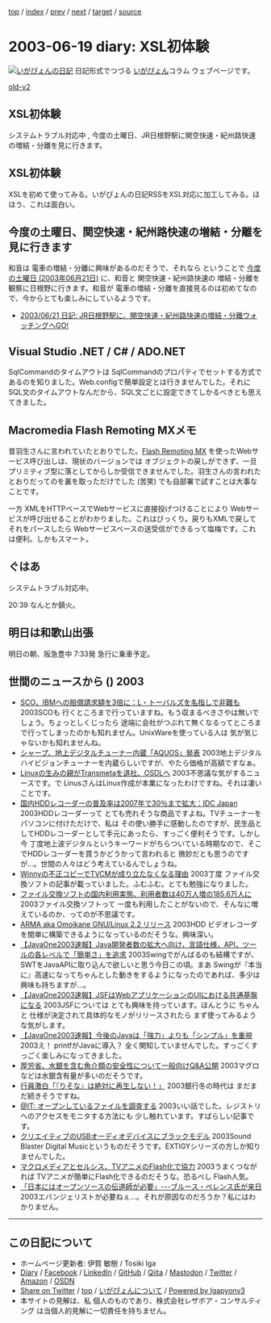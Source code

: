 [top](../index.html) 
 / [index](index.html) 
 / [prev](ig030617.html) 
 / [next](ig030620.html) 
 / [target](https://www.igapyon.jp/igapyon/diary/2003/ig030619.html) 
 / [source](https://github.com/igapyon/diary/blob/master/2003/ig030619.src.md) 

2003-06-19 diary: XSL初体験
=====================================================================================================
[![いがぴょんの日記](https://www.igapyon.jp/igapyon/diary/images/iga200306s.jpg "いがぴょん")](https://www.igapyon.jp/igapyon/diary/memo/memoigapyon.html) 日記形式でつづる [いがぴょん](https://www.igapyon.jp/igapyon/diary/memo/memoigapyon.html)コラム ウェブページです。

[old-v2](ig030619-orig.html)

## XSL初体験

システムトラブル対応中 , 今度の土曜日、JR日根野駅に関空快速・紀州路快速の増結・分離を見に行きます。


## XSL初体験

XSLを初めて使ってみる。いがぴょんの日記RSSをXSL対応に加工してみる。ほほう、これは面白い。

## 今度の土曜日、関空快速・紀州路快速の増結・分離を見に行きます

和音は 電車の増結・分離に興味があるのだそうで、それなら ということで [今度の土曜日 (2003年06月21日)](ig030621.html) に、和音と 関空快速・紀州路快速の 増結・分離を観察に日根野に行きます。和音が 電車の増結・分離を直接見るのは初めてなので、今からとても楽しみにしているようです。

* [2003/06/21 日記: JR日根野駅に、関空快速・紀州路快速の増結・分離ウォッチングへGO!](ig030621.html)

## Visual Studio .NET / C# / ADO.NET

SqlCommandのタイムアウトは SqlCommandのプロパティでセットする方式であるのを知りました。Web.configで簡単設定とは行きませんでした。それに
SQL文のタイムアウトなんだから、SQL文ごとに設定できてしかるべきとも思えてきました。

## Macromedia Flash Remoting MXメモ

昔羽生さんに言われていたとおりでした。[Flash Remoting MX](http://www.macromedia.com/jp/software/flashremoting/) を使ったWebサービス呼び出しは、現状のバージョンでは オブジェクトの戻しができず、一旦プリミティブ型に落としてからしか受信できませんでした。羽生さんの言われたとおりだってのを裏を取っただけでした (苦笑) でも自部署で試すことは大事なことです。

一方 XMLをHTTPベースでWebサービスに直接投げつけることにより Webサービスが呼び出せることがわかりました。これはびっくり。戻りもXMLで戻してそれをパースしたら Webサービスベースの送受信ができるって塩梅です。これは便利。しかもスマート。

## ぐはあ

システムトラブル対応中。

20:39 なんとか鎮火。

## 明日は和歌山出張

明日の朝、阪急豊中 7:33発 急行に乗車予定。

## 世間のニュースから () 2003

* [SCO、IBMへの賠償請求額を3倍に：L・トーバルズを名指しで非難も](http://japan.cnet.com/news/ent/story/0,2000047623,20055545,00.htm)  2003SCOも 行くところまで行っていますね。もう収まるべきさやは無いでしょう。ちょっとしくじったら 途端に会社がつぶれて無くなるってところまで行ってしまったのかも知れません。UnixWareを使っている人は 気が気じゃないかも知れませんね。
* [シャープ、地上デジタルチューナー内蔵「AQUOS」発表](http://www.zdnet.co.jp/news/0306/17/njbt_01.html)  2003地上デジタルハイビジョンチューナーを内蔵らしいですが、やたら価格が高額ですなぁ。
* [Linuxの生みの親がTransmetaを退社、OSDLへ](http://biztech.nikkeibp.co.jp/wcs/leaf/CID/onair/biztech/pc/252743)  2003不思議な気がするニュースです。で LinusさんはLinux作成が本業になったわけですね。それは凄いことです。
* [国内HDDレコーダーの普及率は2007年で30％まで拡大：IDC Japan](http://japan.cnet.com/news/tech/story/0,2000047674,20055645,00.htm)  2003HDDレコーダーって とても売れそうな商品ですよね。TVチューナーをパソコンに付けただけで、私は その使い勝手に感動したのですが、民生品としてHDDレコーダーとして手元にあったら、すっごく便利そうです。しかし 今 丁度地上波デジタルというキーワードがちらついている時期なので、そこでHDDレコーダーを買うかどうかって言われると 微妙だとも思うのですが…。世間の人々はどう考えているんでしょうね。
* [Winnyの不正コピーでTVCMが成り立たなくなる理由](http://japan.cnet.com/news/pers/story/0,2000047682,20055361,00.htm)  2003丁度 ファイル交換ソフトの記事が載っていました。ふむふむ。とても勉強になりました。
* [ファイル交換ソフトの国内利用実態、利用者数は40万人増の185.6万人に](http://japan.cnet.com/svc/rss?id=1261.47623.55628)  2003ファイル交換ソフトって 一度も利用したことがないので、そんなに増えているのか、ってのが不思議です。
* [ARMA aka Omoikane GNU/Linux 2.2 リリース](http://japan.internet.com/linuxtoday/20030618/3.html)  2003HDD ビデオレコーダを間単に構築できるようになっているのだそうな。興味深い。
* [【JavaOne2003速報】Java開発者数の拡大へ向け，言語仕様，API，ツールの各レベルで「簡単さ」を追求](http://itpro.nikkeibp.co.jp/free/ITPro/NEWS/20030613/1/)  2003Swingでがんばるのも結構ですが、SWTをJavaAPIに取り込んで欲しいと思う今日この頃。まあ Swingが『本当に』高速になってちゃんとした動きをするようになったのであれば、多少は興味も持ちますが…。
* [【JavaOne2003速報】JSFはWebアプリケーションのUIにおける共通基盤になる](http://itpro.nikkeibp.co.jp/free/NBY/NEWS/20030613/3/)  2003JSFについては とても興味を持っています。ほんとうに ちゃんと 仕様が決定されて具体的なモノがリリースされたら まず使ってみるような気がします。
* [【JavaOne2003速報】今後のJavaは「強力」よりも「シンプル」を重視](http://itpro.nikkeibp.co.jp/free/NBY/NEWS/20030611/2/)  2003え！ printfがJavaに導入？ 全く関知していませんでした。すっごくすっごく楽しみになってきました。
* [厚労省、水銀を含む魚介類の安全性について一般向けQ&A公開](http://medwave2.nikkeibp.co.jp/wcs/med/leaf?CID=onair/medwave/tpic/252711)  2003マグロなどは水銀含有量が多いのだそうです。
* [行員激白「『りそな』は絶対に再生しない！」](http://biztech.nikkeibp.co.jp/wcs/leaf/CID/onair/biztech/biz/252488)  2003銀行冬の時代は まだまだ続きそうですね。
* [@IT: オープンしているファイルを調査する](http://www.atmarkit.co.jp/fwin2k/win2ktips/306openfiles/openfiles.html)  2003いい話でした。レジストリへのアクセスをモニタする方法にも 少し触れています。すばらしい記事です。
* [クリエイティブのUSBオーディオデバイスにブラックモデル](http://www.zdnet.co.jp/news/0306/19/njbt_05.html)  2003Sound Blaster Digital Musicというものだそうです。EXTIGYシリーズの方しか知りませんでした。
* [マクロメディアとセルシス、TVアニメのFlash化で協力](http://www.zdnet.co.jp/news/0306/19/njbt_06.html)  2003うまくつながれば TVアニメが簡単にFlash化できるのだそうな。恐るべし Flash人気。
* [「日本にはオープンソースの伝道師が必要」---ブルース・ペレンス氏が来日](http://japan.cnet.com/news/ent/story/0,2000047623,20055703,00.htm)  2003エバンジェリストが必要ねぇ…。それが原因なのだろうか？私にはわかりません。


----------------------------------------------------------------------------------------------------

## この日記について

* ホームページ更新者: 伊賀 敏樹 / Tosiki Iga
* [Diary](https://www.igapyon.jp/igapyon/diary/) / [Facebook](https://www.facebook.com/igapyon) / [LinkedIn](https://www.linkedin.com/in/toshikiiga) / [GitHub](https://github.com/igapyon) / [Qiita](https://qiita.com/igapyon) / [Mastodon](https://social.vivaldi.net/@igapyon) / [Twitter](https://twitter.com/ToshikiIga) / [Amazon](https://www.amazon.co.jp/%E4%BC%8A%E8%B3%80-%E6%95%8F%E6%A8%B9/e/B004LTQWCQ) / [OSDN](https://ja.osdn.net/users/iga/)
* [Share on Twitter](https://twitter.com/intent/tweet?hashtags=igapyon%2Cdiary%2C%E3%81%84%E3%81%8C%E3%81%B4%E3%82%87%E3%82%93&text=XSL%E5%88%9D%E4%BD%93%E9%A8%93&url=https%3A%2F%2Fwww.igapyon.jp%2Figapyon%2Fdiary%2F2003%2Fig030619.html) / [top](../index.html) / [いがぴょんについて](https://www.igapyon.jp/igapyon/diary/memo/memoigapyon.html) / [Powered by Igapyonv3](https://github.com/igapyon/igapyonv3)
* 本サイトの見解は、私 個人のものであり、株式会社レザボア・コンサルティング は当個人的見解に一切責任を持ちません。 
